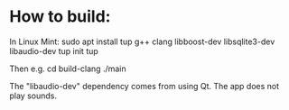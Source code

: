

# How to build:

In Linux Mint:
sudo apt install tup g++ clang libboost-dev libsqlite3-dev libaudio-dev
tup init
tup

Then e.g.
cd build-clang
./main

The "libaudio-dev" dependency comes from using Qt. The app does not play sounds.


